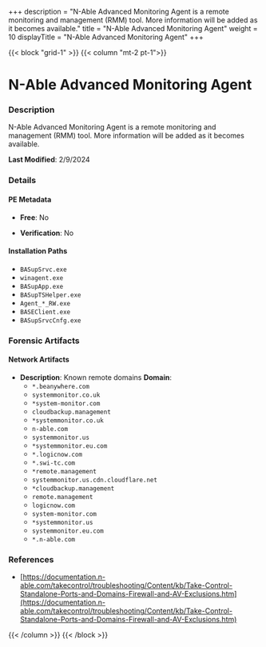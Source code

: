 +++
description = "N-Able Advanced Monitoring Agent is a remote monitoring and management (RMM) tool. More information will be added as it becomes available."
title = "N-Able Advanced Monitoring Agent"
weight = 10
displayTitle = "N-Able Advanced Monitoring Agent"
+++


{{< block "grid-1" >}}
{{< column "mt-2 pt-1">}}

# N-Able Advanced Monitoring Agent


### Description

N-Able Advanced Monitoring Agent is a remote monitoring and management (RMM) tool. More information will be added as it becomes available.



**Last Modified**: 2/9/2024

### Details


#### PE Metadata


- **Free**: No

- **Verification**: No




#### Installation Paths
- `BASupSrvc.exe`
- `winagent.exe`
- `BASupApp.exe`
- `BASupTSHelper.exe`
- `Agent_*_RW.exe`
- `BASEClient.exe`
- `BASupSrvcCnfg.exe`

### Forensic Artifacts




#### Network Artifacts

- **Description**: Known remote domains
  **Domain**:
    - `*.beanywhere.com `
    - `systemmonitor.co.uk`
    - `*system-monitor.com`
    - `cloudbackup.management`
    - `*systemmonitor.co.uk`
    - `n-able.com`
    - `systemmonitor.us`
    - `*systemmonitor.eu.com`
    - `*.logicnow.com`
    - `*.swi-tc.com`
    - `*remote.management`
    - `systemmonitor.us.cdn.cloudflare.net`
    - `*cloudbackup.management`
    - `remote.management`
    - `logicnow.com`
    - `system-monitor.com`
    - `*systemmonitor.us`
    - `systemmonitor.eu.com`
    - `*.n-able.com`





### References
- [https://documentation.n-able.com/takecontrol/troubleshooting/Content/kb/Take-Control-Standalone-Ports-and-Domains-Firewall-and-AV-Exclusions.htm](https://documentation.n-able.com/takecontrol/troubleshooting/Content/kb/Take-Control-Standalone-Ports-and-Domains-Firewall-and-AV-Exclusions.htm)



{{< /column >}}
{{< /block >}}
